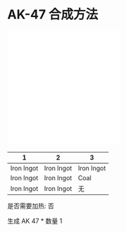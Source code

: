 # AK-47 合成方法

![Icon](364206cb355dcf7479b2cdec20b8ec68.png)

|1|2|3|
|----|-----|-----|
|Iron Ingot|Iron Ingot|Iron Ingot|
|Iron Ingot|Iron Ingot|Coal|
|Iron Ingot|Iron Ingot|无|

是否需要加热: 否

生成 AK 47 \* 数量 1
<br/> <br/> <br/> 

